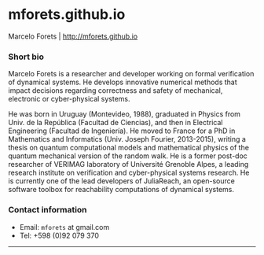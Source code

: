 # mforets.github.io
Marcelo Forets | http://mforets.github.io

### Short bio

Marcelo Forets is a researcher and developer working on formal verification of dynamical systems. He develops innovative numerical methods that impact decisions regarding correctness and safety of mechanical, electronic or cyber-physical systems.

He was born in Uruguay (Montevideo, 1988), graduated in Physics from Univ. de la República (Facultad de Ciencias), and then in Electrical Engineering (Facultad de Ingeniería). He moved to France for a PhD in Mathematics and Informatics (Univ. Joseph Fourier, 2013-2015), writing a thesis on quantum computational models and mathematical physics of the quantum mechanical version of the random walk. He is a former post-doc researcher of VERIMAG laboratory of Université Grenoble Alpes, a leading research institute on verification and cyber-physical systems research. He is currently one of the lead developers of JuliaReach, an open-source software toolbox for reachability computations of dynamical systems.

### <a name="contact_information"></a> Contact information

- Email: `mforets` at gmail.com
- Tel: +598 (0)92 079 370

----

